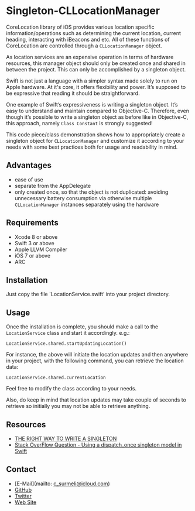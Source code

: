 # Singleton-CLLocationManager
CoreLocation library of iOS provides various location specific information/operations such as determining the current location, current heading, interacting with iBeacons and etc. All of these functions of CoreLocation are controlled through a `CLLocationManager` object.

As location services are an expensive operation in terms of hardware resources, this manager object should only be created once and shared	in between the project. This can only be accomplished by a singleton object.

Swift is not just a language with a simpler syntax made solely to run on Apple hardware. At it's core, it offers flexibility and power. It’s supposed to be expressive that reading it should  be straightforward.

One example of Swift’s expressiveness is writing a singleton object. It’s easy to understand and maintain compared to Objective-C. Therefore, even though it’s possible to write a singleton object as before like in Objective-C, this approach, namely `Class Constant` is strongly suggested!

This code piece/class demonstration shows how to appropriately create a singleton object for `CLLocationManager` and customize it according to your needs with some best practices both for usage and readability in mind.

## Advantages
- ease of use
- separate from the AppDelegate
- only created once, so that the object is not duplicated: avoiding unnecessary battery consumption via otherwise multiple `CLLocationManager` instances separately using the hardware

## Requirements
- Xcode 8 or above
- Swift 3 or above
- Apple LLVM Compiler
- iOS 7 or above
- ARC

## Installation
Just copy the file `LocationService.swift’ into your project directory.

## Usage
Once the installation is complete, you should make a call to the `LocationService` class and start it accordingly. e.g.:

`LocationService.shared.startUpdatingLocation()`

For instance, the above will initiate the location updates and then anywhere in your project, with the following command, you can retrieve the location data:

`LocationService.shared.currentLocation`

Feel free to modify the class according to your needs.

Also, do keep in mind that location updates may take couple of seconds to retrieve so initially you may not be able to retrieve anything.

## Resources
- [THE RIGHT WAY TO WRITE A SINGLETON](http://krakendev.io/blog/the-right-way-to-write-a-singleton)
- [Stack OverFlow Question - Using a dispatch_once singleton model in Swift](http://stackoverflow.com/questions/24024549/using-a-dispatch-once-singleton-model-in-swift)

## Contact
- [E-Mail](mailto: c_surmeli@icloud.com)
- [GitHub](https://www.github/cansurmeli)
- [Twitter](https://www.twitter.com/cansurmeli)
- [Web Site](http://www.cansurmeli.com)
